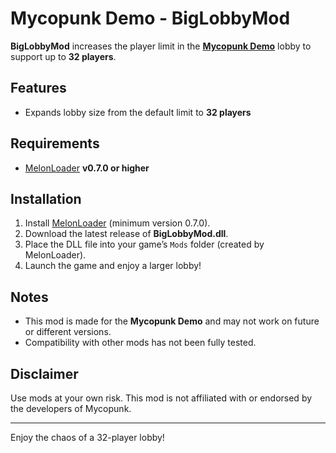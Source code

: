 # Mycopunk Demo - BigLobbyMod

**BigLobbyMod** increases the player limit in the [**Mycopunk Demo**](https://store.steampowered.com/app/3581750/Mycopunk_Demo/) lobby to support up to **32 players**.

## Features
- Expands lobby size from the default limit to **32 players**

## Requirements
- [MelonLoader](https://melonwiki.xyz/) **v0.7.0 or higher**

## Installation
1. Install [MelonLoader](https://melonwiki.xyz/) (minimum version 0.7.0).
2. Download the latest release of **BigLobbyMod.dll**.
3. Place the DLL file into your game’s `Mods` folder (created by MelonLoader).
4. Launch the game and enjoy a larger lobby!

## Notes
- This mod is made for the **Mycopunk Demo** and may not work on future or different versions.
- Compatibility with other mods has not been fully tested.

## Disclaimer
Use mods at your own risk. This mod is not affiliated with or endorsed by the developers of Mycopunk.

---

Enjoy the chaos of a 32-player lobby!
